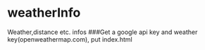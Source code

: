# weatherInfo
Weather,distance etc. infos
###Get a google api key and weather key(openweathermap.com), put index.html


